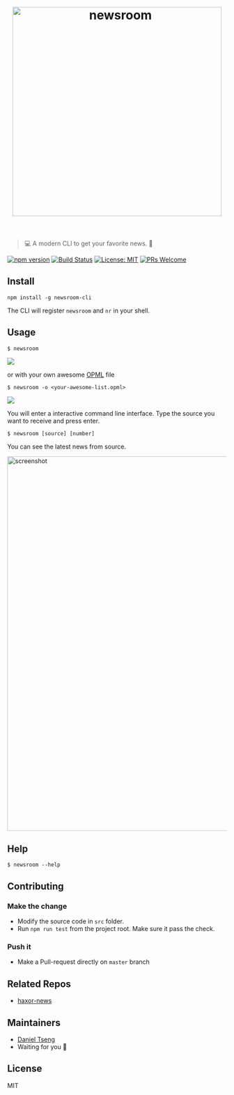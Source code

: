 
<h1 align="center">
  <br>
	<img width=480 src="https://rawgit.com/kpman/newsroom/master/media/logo.png" alt="newsroom">
	<br>
  <br>
</h1>

> 💻 A modern CLI to get your favorite news. 📰

[![npm version](https://img.shields.io/npm/v/newsroom-cli.svg?style=flat)](https://www.npmjs.com/package/newsroom-cli) [![Build Status](https://img.shields.io/travis/kpman/newsroom.svg?branch=master)](https://travis-ci.org/kpman/newsroom) [![License: MIT](https://img.shields.io/badge/License-MIT-blue.svg)](https://opensource.org/licenses/MIT) [![PRs Welcome](https://img.shields.io/badge/PRs-welcome-brightgreen.svg)](#contributing)

## Install

```shell
npm install -g newsroom-cli
```

The CLI will register `newsroom` and `nr` in your shell.

## Usage

```shell
$ newsroom
```

![](https://user-images.githubusercontent.com/2382594/33028798-c8a6fb7c-ce51-11e7-98ae-671c1136bbcf.gif)

or with your own awesome [OPML](http://dev.opml.org/) file

```shell
$ newsroom -o <your-awesome-list.opml>
```

![](https://user-images.githubusercontent.com/2382594/32977243-606733d6-cc64-11e7-8f2e-8df4058bbdc8.gif)

You will enter a interactive command line interface.
Type the source you want to receive and press enter.



```shell
$ newsroom [source] [number]
```

You can see the latest news from source.

<img width=859 src="https://rawgit.com/kpman/newsroom/master/media/screenshot.png" alt="screenshot">

## Help

```shell
$ newsroom --help
```

## Contributing

### Make the change

- Modify the source code in `src` folder.
- Run `npm run test` from the project root. Make sure it pass the check.

### Push it

- Make a Pull-request directly on `master` branch

## Related Repos

- [haxor-news](https://github.com/donnemartin/haxor-news)

## Maintainers

- [Daniel Tseng](https://github.com/kpman)
- Waiting for you 🤘

## License

MIT
